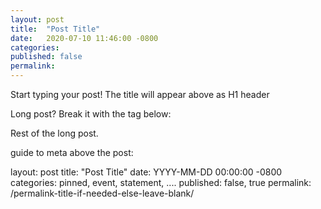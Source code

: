 ```yaml
---
layout: post
title:  "Post Title"
date:   2020-07-10 11:46:00 -0800
categories:
published: false
permalink:
---
```


Start typing your post! The title will appear above as H1 header

Long post? Break it with the tag below:

<!--more-->

Rest of the long post.

guide to meta above the post:

layout: post
title: "Post Title"
date: YYYY-MM-DD 00:00:00 -0800
categories: pinned, event, statement, ....
published: false, true
permalink: /permalink-title-if-needed-else-leave-blank/
